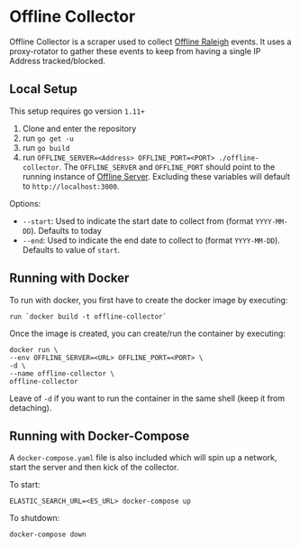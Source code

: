 # Offline Collector

Offline Collector is a scraper used to collect [Offline Raleigh](https://get-offline.com/raleigh) events. It uses a proxy-rotator to gather these events to keep from having a single IP Address tracked/blocked.

## Local Setup

This setup requires go version `1.11+`

1. Clone and enter the repository
1. run `go get -u`
1. run `go build`
1. run `OFFLINE_SERVER=<Address> OFFLINE_PORT=<PORT> ./offline-collector`. The `OFFLINE_SERVER` and `OFFLINE_PORT` should point to the running instance of [Offline Server](https://github.com/mgagliardo91/offline-server). Excluding these variables will default to `http://localhost:3000`.

Options:
- `--start`: Used to indicate the start date to collect from (format `YYYY-MM-DD`). Defaults to today
- `--end`: Used to indicate the end date to collect to (format `YYYY-MM-DD`). Defaults to value of `start`.

## Running with Docker

To run with docker, you first have to create the docker image by executing:

```
run `docker build -t offline-collector`
```

Once the image is created, you can create/run the container by executing:

```
docker run \
--env OFFLINE_SERVER=<URL> OFFLINE_PORT=<PORT> \
-d \
--name offline-collector \
offline-collector
```

Leave of `-d` if you want to run the container in the same shell (keep it from detaching).

## Running with Docker-Compose

A `docker-compose.yaml` file is also included which will spin up a network, start the server and then kick of the collector.

To start:
```
ELASTIC_SEARCH_URL=<ES_URL> docker-compose up
```

To shutdown:
```
docker-compose down
```

